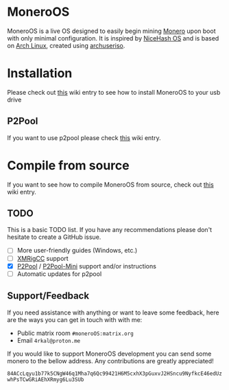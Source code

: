 # MoneroOS

MoneroOS is a live OS designed to easily begin mining <a href="getmonero.org">Monero</a> upon boot with only minimal configuration. It is inspired by <a href="https://www.nicehash.com/nhos-mining">NiceHash OS</a> and is based on <a href="https://archlinux.org">Arch Linux</a>, created using <a href="https://github.com/laurent85v/archuseriso">archuseriso</a>.

# Installation
Please check out [this](https://github.com/4rkal/MoneroOS/wiki/Installation) wiki entry to see how to install MoneroOS to your usb drive

## P2Pool
If you want to use p2pool please check [this](https://github.com/4rkal/MoneroOS/wiki/P2Pool) wiki entry.

# Compile from source
If you want to see how to compile MoneroOS from source, check out [this](https://github.com/4rkal/MoneroOS/wiki/Compile-from-source) wiki entry. 

## TODO
This is a basic TODO list. If you have any recommendations please don't hesitate to create a GitHub issue.
- [ ] More user-friendly guides (Windows, etc.)
- [ ] <a href="https://github.com/Bendr0id/xmrigCC">XMRigCC</a> support
- [x] <a href="https://p2pool.io/#pool">P2Pool</a> / <a href="https://p2pool.io/mini/#pool">P2Pool-Mini</a> support and/or instructions
- [ ] Automatic updates for p2pool 

## Support/Feedback
If you need assistance with anything or want to leave some feedback, here are the ways you can get in touch with with me:
- Public matrix room `#moneroOS:matrix.org`
- Email `4rkal@proton.me`

If you would like to support MoneroOS development you can send some monero to the bellow address. Any contributions are greatly appreciated!

`84ACcLqyu1b77k5CNgW46q1Mha7q6Qc99421H6M5cxhX3pGuxvJ2HSncu9NyfkcE46edUzwhPsTCwGRiAEhXRmyg6Lu3SUb`
